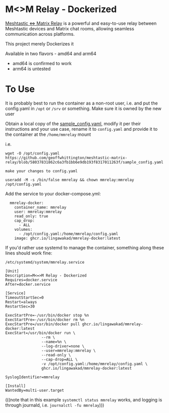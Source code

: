 # M<>M Relay - Dockerized

[Meshtastic <=> Matrix Relay](https://github.com/geoffwhittington/meshtastic-matrix-relay) is a powerful and easy-to-use relay between Meshtastic devices and Matrix chat rooms, allowing seamless communication across platforms.

This project merely Dockerizes it

Available in two flavors - amd64 and arm64
  - amd64 is confirmed to work
  - arm64 is untested

# To Use

It is probably best to run the container as a non-root user, i.e. and put the config.yaml in ```/opt``` or ```/srv``` or something. Make sure it is owned by the new user

Obtain a local copy of the [sample_config.yaml](https://github.com/geoffwhittington/meshtastic-matrix-relay/blob/58037831862c6a3fb1bb6e9db193f8317011263f/sample_config.yaml), modify it per their instructions and your use case, rename it to ```config.yaml``` and provide it to the container at the ```/home/mmrelay``` mount 

i.e.

```wget -O /opt/config.yaml https://github.com/geoffwhittington/meshtastic-matrix-relay/blob/58037831862c6a3fb1bb6e9db193f8317011263f/sample_config.yaml```

```make your changes to config.yaml```

```useradd -M -s /bin/false mmrelay && chown mmrelay:mmrelay /opt/config.yaml```

Add the service to your docker-compose.yml:

```
  mmrelay-docker:
    container_name: mmrelay
    user: mmrelay:mmrelay
    read_only: true
    cap_drop:
      - ALL
    volumes:
      - /opt/config.yaml:/home/mmrelay/config.yaml
    image: ghcr.io/lingawakad/mmrelay-docker:latest
```

If you'd rather use systemd to manage the container, something along these lines should work fine:

```/etc/systemd/system/mmrelay.service```

```
[Unit]
Description=M<=>M Relay - Dockerized
Requires=docker.service
After=docker.service

[Service]
TimeoutStartSec=0
Restart=always
RestartSec=30

ExecStartPre=-/usr/bin/docker stop %n
ExecStartPre=-/usr/bin/docker rm %n
ExecStartPre=/usr/bin/docker pull ghcr.io/lingawakad/mmrelay-docker:latest
ExecStart=/usr/bin/docker run \
                --rm \
                --name=%n \
                --log-driver=none \
                --user=mmrelay:mmrelay \
                --read-only \
                --cap-drop=ALL \
                -v /opt/config.yaml:/home/mmrelay/config.yaml \
                ghcr.io/lingawakad/mmrelay-docker:latest

SyslogIdentifier=mmrelay

[Install]
WantedBy=multi-user.target
```
(((note that in this example ```systemctl status mmrelay``` works, and logging is through journald, i.e. ```journalctl -fu mmrelay```)))
